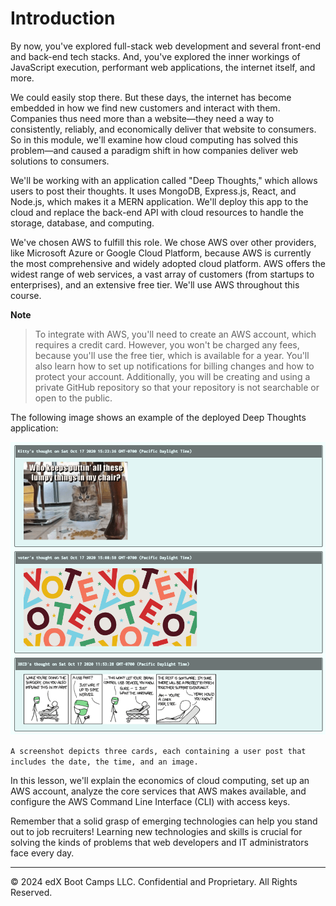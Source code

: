 # Introduction

By now, you've explored full-stack web development and several front-end and back-end tech stacks. And, you've explored the inner workings of JavaScript execution, performant web applications, the internet itself, and more.

We could easily stop there. But these days, the internet has become embedded in how we find new customers and interact with them. Companies thus need more than a website—they need a way to consistently, reliably, and economically deliver that website to consumers. So in this module, we'll examine how cloud computing has solved this problem—and caused a paradigm shift in how companies deliver web solutions to consumers.

We'll be working with an application called "Deep Thoughts," which allows users to post their thoughts. It uses MongoDB, Express.js, React, and Node.js, which makes it a MERN application. We'll deploy this app to the cloud and replace the back-end API with cloud resources to handle the storage, database, and computing.

We've chosen AWS to fulfill this role. We chose AWS over other providers, like Microsoft Azure or Google Cloud Platform, because AWS is currently the most comprehensive and widely adopted cloud platform. AWS offers the widest range of web services, a vast array of customers (from startups to enterprises), and an extensive free tier. We'll use AWS throughout this course.

**Note**

> To integrate with AWS, you'll need to create an AWS account, which requires a credit card. However, you won't be charged any fees, because you'll use the free tier, which is available for a year. You'll also learn how to set up notifications for billing changes and how to protect your account. Additionally, you will be creating and using a private GitHub repository so that your repository is not searchable or open to the public.

The following image shows an example of the deployed Deep Thoughts application:

![](../Images/100-home-page.png)

`A screenshot depicts three cards, each containing a user post that includes the date, the time, and an image.`

In this lesson, we'll explain the economics of cloud computing, set up an AWS account, analyze the core services that AWS makes available, and configure the AWS Command Line Interface (CLI) with access keys.

Remember that a solid grasp of emerging technologies can help you stand out to job recruiters! Learning new technologies and skills is crucial for solving the kinds of problems that web developers and IT administrators face every day.

---
© 2024 edX Boot Camps LLC. Confidential and Proprietary. All Rights Reserved.
